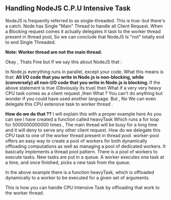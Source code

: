 ## Handling NodeJS C.P.U Intensive Task

NodeJS is frequently referred to as single-threaded. This is true - but there's a catch.
Node has Single "Main" Thread to handle all Client Request.
When a Blocking request comes it actually delegates it task to the worker thread present in thread pool,
So we can conclude that NodeJS Is "not" totally end to end Single Threaded.

**Note: Worker thread are not the main thread.**

Okay , Thats Fine but If we say this about NodeJS that :

In Node.js everything runs in parallel, except your code.
What this means is that:
<b>All I/O code that you write in Node.js is non-blocking, while (conversely) all non-I/O code that you write in Node.js is blocking. </b>
If the above statement is true (Obviously its true) then What if a very very heavy CPU task comes as a client request ,then What ?
You can't do anything but wonder if you could have used another language.
But , No We can even delegate this CPU extensive task to worker thread .

**How do we do that ??**
I will explain this with a proper example here
As you can see I have created a function called heavyTask Which runs a for loop for 5000000000000 times , 
The main thread will be busy for a long time and it will deny to serve any other client request.
How do we delegate this CPU task to one of the worker thread present in thread pool.
worker-pool offers an easy way to create a pool of workers for both dynamically offloading computations 
as well as managing a pool of dedicated workers. It basically implements a thread pool pattern.
There is a pool of workers to execute tasks.
New tasks are put in a queue.
A worker executes one task at a time, and once finished, picks a new task from the queue.

In the above example there is a function heavyTask, 
which is offloaded dynamically to a worker to be executed for a given set of arguments.

This is how you can handle CPU Intensive Task by offloading that work to the worker thread. <br/>

